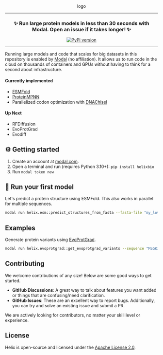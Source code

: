 <div align="center">
logo
<hr>

### **✨ Run large protein models in less than 30 seconds with Modal. Open an issue if it takes longer! ✨**
[![PyPI version](https://badge.fury.io/py/helixbio.svg)](https://badge.fury.io/py/helixbio)
</div>

---
Running large models and code that scales for big datasets in this repository is enabled by [Modal](https://modal.com) (no affiliation). It allows us to run code in the cloud on thousands of containers and GPUs without having to think for a second about infrastructure.

#### Currently implemented
- [ESMFold](https://github.com/facebookresearch/esm#esmfold)
- [ProteinMPNN](https://github.com/dauparas/ProteinMPNN)
- Parallelized codon optimization with [DNAChisel](https://github.com/Edinburgh-Genome-Foundry/DnaChisel)
#### Up Next
- RFDiffusion
- EvoProtGrad
- Evodiff

## ⚙️ Getting started

1. Create an account at [modal.com](https://modal.com).
3. Open a terminal and run (requires Python 3.10+): `pip install helixbio`
4. Run `modal token new`

## 🧬 Run your first model

Let's predict a protein structure using ESMFold. This also works in parallel for multiple sequences.

```bash
modal run helix.esm::predict_structures_from_fasta --fasta-file "my_lovely_proteins.fasta" --output-dir "my_lovely_structures"
```
## Examples

Generate protein variants using [EvoProtGrad](https://github.com/NREL/EvoProtGrad/).

```bash
modal run helix.evoprotgrad::get_evoprotgrad_variants --sequence "MSGKIDKILIVGGGTAGWMAASYLGKALQGTADITLLQAPDIP"  --max-mutations 4 --parallel-chains 10 --n-steps 200 --output-csv-file "my-variants.csv" --output-fasta-file "my-variants.fasta"
```

## Contributing

We welcome contributions of any size! Below are some good ways to get started.

-   **GitHub Discussions**: A great way to talk about features you want added or things that are confusing/need clarification.
-   **GitHub Issues**: These are an excellent way to report bugs. Additionally, you can try and solve an existing issue and submit a PR.

We are actively looking for contributors, no matter your skill level or experience.

## License

Helix is open-source and licensed under the [Apache License 2.0](LICENSE).
